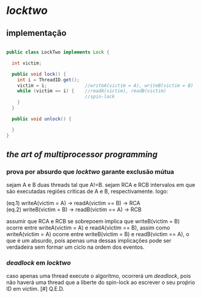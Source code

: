 # *locktwo*

## implementação

```java

public class LockTwo implements Lock {

  int victim;

  public void lock() {
    int i = ThreadID.get();
    victim = i;              //writeA(victim = A), writeB(victim = B)
    while (victim == i) {    //readA(victim), readB(victim)
                             //spin-lock
    }
  }

  public void unlock() {

  }
}
```

## *the art of multiprocessor programming*

### prova por absurdo que *locktwo* garante exclusão mútua
sejam A e B duas threads tal que A!=B. sejam RCA e RCB intervalos em que são
executadas regiões críticas de A e B, respectivamente. logo:

(eq.1)  writeA(victim = A) -> readA(victim == B) -> RCA  
(eq.2)  writeB(victim = B) -> readB(victim == A) -> RCB

assumir que RCA e RCB se sobrepoem implica que writeB(victim = B) ocorre entre
writeA(victim = A) e readA(victim == B), assim como writeA(victim = A) ocorre
entre writeB(victim = B) e readB(victim == A), o que é um absurdo, pois apenas
uma dessas implicações pode ser verdadeira sem formar um ciclo na ordem dos
eventos.

### *deadlock* em *locktwo*
caso apenas uma thread execute o algoritmo, ocorrerá um *deadlock*, pois não
haverá uma thread que a liberte do spin-lock ao escrever o seu proṕrio ID em
victim.
[#] Q.E.D.